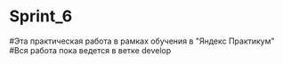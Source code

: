 # Sprint_6
#Эта практическая работа в рамках обучения в "Яндекс Практикум"
#Вся работа пока ведется в ветке develop
